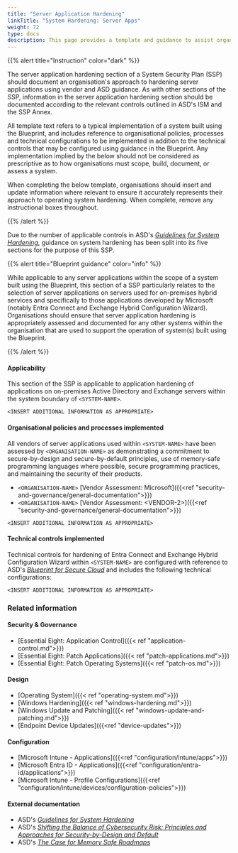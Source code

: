 ```yaml
---
title: "Server Application Hardening"
linkTitle: "System Hardening: Server Apps"
weight: 72
type: docs
description: This page provides a template and guidance to assist organisations in documenting their approach to server application hardening associated with their system(s) built on ASD's Blueprint for Secure Cloud.
---
```


{{% alert title="Instruction" color="dark" %}}

The server application hardening section of a System Security Plan (SSP) should document an organisation's approach to hardening server applications using vendor and ASD guidance. As with other sections of the SSP, information in the server application hardening section should be documented according to the relevant controls outlined in ASD's ISM and the SSP Annex.

All template text refers to a typical implementation of a system built using the Blueprint, and includes reference to organisational policies, processes and technical configurations to be implemented in addition to the technical controls that may be configured using guidance in the Blueprint. Any implementation implied by the below should not be considered as prescriptive as to how organisations must scope, build, document, or assess a system.

When completing the below template, organisations should insert and update information where relevant to ensure it accurately represents their approach to operating system hardening. When complete, remove any instructional boxes throughout. 

{{% /alert %}}

Due to the number of applicable controls in ASD's [*Guidelines for System Hardening*](https://www.cyber.gov.au/resources-business-and-government/essential-cyber-security/ism/cyber-security-guidelines/guidelines-system-hardening), guidance on system hardening has been split into its five sections for the purpose of this SSP.

{{% alert title="Blueprint guidance" color="info" %}}

While applicable to any server applications within the scope of a system built using the Blueprint, this section of a SSP particularly relates to the selection of server applications on servers used for on-premises hybrid services and specifically to those applications developed by Microsoft (notably Entra Connect and Exchange Hybrid Configuration Wizard). Organisations should ensure that server application hardening is appropriately assessed and documented for any other systems within the organisation that are used to support the operation of system(s) built using the Blueprint.

{{% /alert %}}

#### Applicability

This section of the SSP is applicable to application hardening of applications on on-premises Active Directory and Exchange servers within the system boundary of `<SYSTEM-NAME>`.

`<INSERT ADDITIONAL INFORMATION AS APPROPRIATE>`

#### Organisational policies and processes implemented

All vendors of server applications used within `<SYSTEM-NAME>` have been assessed by `<ORGANISATION-NAME>` as demonstrating a commitment to secure-by-design and secure-by-default principles, use of memory-safe programming languages where possible, secure programming practices, and maintaining the security of their products.
* `<ORGANISATION-NAME>` [Vendor Assessment: Microsoft]({{<ref "security-and-governance/general-documentation">}})
* `<ORGANISATION-NAME>` [Vendor Assessment: \<VENDOR-2>]({{<ref "security-and-governance/general-documentation">}})

`<INSERT ADDITIONAL INFORMATION AS APPROPRIATE>`

#### Technical controls implemented

Technical controls for hardening of Entra Connect and Exchange Hybrid Configuration Wizard within `<SYSTEM-NAME>` are configured with reference to ASD's [*Blueprint for Secure Cloud*](https://blueprint.asd.gov.au) and includes the following technical configurations:

`<INSERT ADDITIONAL INFORMATION AS APPROPRIATE>`

### Related information

#### Security & Governance
* [Essential Eight: Application Control]({{< ref "application-control.md">}})
* [Essential Eight: Patch Applications]({{< ref "patch-applications.md">}})
* [Essential Eight: Patch Operating Systems]({{< ref "patch-os.md">}})

#### Design

* [Operating System]({{< ref "operating-system.md">}})
* [Windows Hardening]({{< ref "windows-hardening.md">}})
* [Windows Update and Patching]({{< ref "windows-update-and-patching.md">}})
* [Endpoint Device Updates]({{<ref "device-updates">}})

#### Configuration

* [Microsoft Intune - Applications]({{<ref "configuration/intune/apps">}})
* [Microsoft Entra ID - Applications]({{<ref "configuration/entra-id/applications">}})
* [Microsoft Intune - Profile Configurations]({{<ref "configuration/intune/devices/configuration-policies">}})

#### External documentation

* ASD's [*Guidelines for System Hardening*](https://www.cyber.gov.au/resources-business-and-government/essential-cyber-security/ism/cyber-security-guidelines/guidelines-system-hardening)
* ASD's [*Shifting the Balance of Cybersecurity Risk: Principles and Approaches for Security-by-Design and Default*](https://www.cyber.gov.au/about-us/view-all-content/publications/principles-and-approaches-for-security-by-design-and-default)
* ASD's [*The Case for Memory Safe Roadmaps*](https://www.cyber.gov.au/about-us/view-all-content/publications/case-memory-safe-roadmaps)
